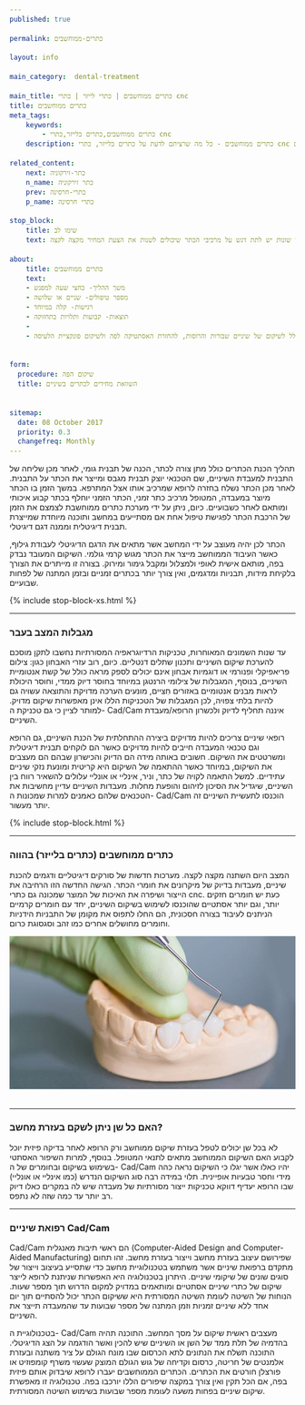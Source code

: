 ```yaml
---
published: true

permalink: כתרים-ממוחשבים

layout: info

main_category:  dental-treatment

main_title: כתרים ממוחשבים | כתרי לייזר | כתרי cnc
title: כתרים ממוחשבים
meta_tags:
    keywords:
        - כתרים ממוחשבים,כתרים בלייזר,כתרי cnc
    description: כתרים ממוחשבים - כל מה שרציתם לדעת על כתרים בלייזר, כתרי cnc וכתרים ממוחשבים ובנוסף מומחים מומלצים, מחירון כתרים עדכני וגם אפשרות לבצע השוואת מחירים ע״י מיטב רופאי השיניים באזורכם 

related_content:
    next: כתר-זירקוניה
    n_name: כתר זירקוניה
    prev: כתרי-חרסינה
    p_name: כתרי חרסינה

stop_block: 
    title: שימו לב
    text: איכות הכתר תלויה בחומר ממנו הכתר מיוצר. על איכות כמובן גובים מחיר שיכול להקפיץ את עלות הכתר בעד פי חמש ולכך יש השפעה משמעותית על המחיר הסופי אותו תאלצו לשלם. ולכן, כאשר אתם משווים בין הצעות מחיר שונות יש לתת דגש על מרכיבי הכתר שיכולים לשנות את הצעת המחיר מקצה לקצה.
           
about:
    title: כתרים ממוחשבים
    text: 
    - משך ההליך- כחצי שעה למפגש
    - מספר טיפולים- שניים או שלושה
    - רגישות- קלה במיוחד
    - תוצאות- קבועות ותלויות בתחזוקה
    - 
    - כתרי לייזר יתאימו לאנשים הזקוקים לשיקום השיניים, כולל לשיקום של שיניים שבורות והרוסות, להחזרת האסתטיקה לפה ולשיקום פונקציית הלעיסה.
    

form:
  procedure: שיקום הפה
  title: השוואת מחירים לכתרים בשיניים

  
sitemap: 
  date: 08 October 2017
  priority: 0.3
  changefreq: Monthly
---
```

תהליך הכנת הכתרים כולל מתן צורה לכתר, הכנה של תבנית גומי, לאחר מכן שליחה של התבנית למעבדת השיניים, שם הטכנאי יוצק תבנית מגבס ומייצר את הכתר על התבנית. לאחר מכן הכתר נשלח בחזרה לרופא שמרכיב אותו אצל המתרפא. במשך הזמן בו הכתר מיוצר במעבדה, המטופל מרכיב כתר זמני, הכתר הזמני יוחלף בכתר קבוע איכותי ומותאם לאחר כשבועיים. כיום, ניתן על ידי מערכת כתרים ממוחשבת לצמצם את הזמן של הרכבת הכתר לפגישת טיפול אחת אם מסתייעים במחשב ותוכנה מיוחדת שמייצרת תבנית דיגיטלית וממנה דגם דיגיטלי. 

הכתר לכן יהיה מעוצב על ידי המחשב אשר מתאים את הדגם הדיגיטלי לעבודת גילוף, כאשר העיבוד הממוחשב מייצר את הכתר מגוש קרמי גולמי. השיקום המעובד נבדק בפה, מותאם אישית לאופי ולמצלול ומקבל גימור ומירוק. בצורה זו מייתרים את הצורך בלקיחת מידות, תבניות ומדגמים, ואין צורך יותר בכתרים זמניים ובזמן המתנה של לפחות שבועיים.

 {% include stop-block-xs.html %}  

- - - - - -

###  מגבלות המצב בעבר
 
 עד שנות השמונים המאוחרות, טכניקות הרדיוגראפיה המסורתיות נחשבו לתקן מוסכם להערכת שיקום השיניים ותכנון שתלים דנטליים. כיום, רוב עזרי האבחון כגון: צילום פריאפיקלי ופנורמי או דוגמיות אבחון אינם יכולים לספק מראה כולל של קשת אנטומיית השיניים, בנוסף, המגבלות של צילומי הרנטגן במיוחד בחוסר דיוק ממדי, וחוסר היכולת לראות מבנים אנטומיים באזורים חִצִּיים, מונעים הערכה מדויקת והתוצאה עשויה גם להיות בלתי צפויה, לכן המגבלות של הטכניקות הללו אינן מאפשרות שיקום מדויק. למותר לציין כי גם טכניקת ה- Cad/Cam איננה תחליף לדיוק ולכשרון הרופא/מעבדת השיניים.
 
 רופאי שיניים צריכים להיות מדויקים ביצירה ההתחלתית של הכנת השיניים, גם הרופא וגם טכנאי המעבדה חייבים להיות מדויקים כאשר הם לוקחים תבנית דיגיטלית ומשרטטים את השיקום. חשובים באותה מידה הם הדיוק והכישרון שבהם הם מעצבים את השיקום, במיוחד כאשר ההתאמה של השיקום היא קריטית ומונעת נזקי שיניים עתידיים. למשל התאמה לקויה של כתר, וניר, אינליי או אונליי עלולים להשאיר רווח בין השיניים, שיגדיל את הסיכון לזיהום והופעת מחלות. מעבדות השיניים עדיין מחשיבות את הטכנאים שלהם כאמנים למרות שמכונות ה- Cad/Cam הוכנסו לתעשיית השיניים זה יותר מעשור.

 {% include stop-block.html %}  

- - - - - -

###  כתרים ממוחשבים (כתרים בלייזר) בהווה

המצב היום השתנה מקצה לקצה. מערכות חדשות של סורקים דיגיטליים ודגמים להכנת שיניים, מעבדות בדיוק של מיקרונים את חומרי הכתר. הגישה החדשה הזו הרחיבה את הייצור ושיפרה את האיכות של המוצר שמכונה גם כתרי cnc. כעת יש חומרים חזקים יותר, וגם יותר אסתטיים שהוכנסו לשימוש בשיקום השיניים, יחד עם חומרים קרמיים הניתנים לעיבוד בצורה חסכונית, הם החלו לתפוס את מקומן של התבניות הידניות וחומרים מחושלים אחרים כמו זהב וסגסוגת כרום.


 ![{{ page.title }}](/images/articles/dental-crowns.jpg)  

- - - - - -

###  האם כל שן ניתן לשקם בעזרת מחשב?

לא בכל שן יכולים לטפל בעזרת שיקום ממוחשב ורק הרופא לאחר בדיקה פיזית יוכל לקבוע האם השיקום הממוחשב מתאים לתנאי המטופל. בנוסף, למרות השיפור האסתטי בשימוש בשיקום ובחומרים של ה- Cad/Cam יהיו כאלו אשר יגלו כי השיקום נראה כהה מידי וחסר טבעיות אופיינית. תלוי במידה רבה סוג השיקום הנדרש (כמו אינליי או אונליי) שבו הרופא יעדיף דווקא טכניקות ייצור מסורתיות של מעבדה שיש לה במקרים כאלו דיוק רב יותר עד כמה שזה לא נתפס.
- - - - - -
 
###  רפואת שיניים Cad/Cam

Cad/Cam הם ראשי תיבות מאנגלית (Computer-Aided Design and Computer-Aided Manufacturing) שפירושם עיצוב בעזרת מחשב וייצור בעזרת מחשב. זהו תחום מתקדם ברפואת שיניים אשר משתמש בטכנולוגיית מחשב כדי שתסייע בעיצוב וייצור של סוגים שונים של שיקומי שיניים. היתרון בטכנולוגיה היא האפשרות שניתנת לרופא לייצר שיקום של כתרי שיניים אסתטיים ומותאמים במדויק למקום הדרוש תוך מספר שעות. הנוחות של השיטה לעומת השיטה המסורתית היא ששיקום הכתר יכול להסתיים תוך יום אחד ללא שיניים זמניות וזמן המתנה של מספר שבועות עד שהמעבדה תייצר את השיניים. 

בטכנולוגיית ה- Cad/Cam מעצבים ראשית שיקום על מסך המחשב. התוכנה תהיה בהדמיה של תלת ממד של השן או השיניים שיש להכין ואשר הודגמה על הצג הדיגיטלי. התוכנה תשלח את הנתונים לתא הכרסום שבו מונח הגולם על ציר משתנה ובעזרת אלמנטים של חריטה, כרסום וקדיחה של גוש הגולם המוצק שעשוי משרף קומפוזיט או פורצלן חורטים את הכתרים. הכתרים הממוחשבים יעברו לרופא שיבדוק אותם פיזית בפה, אם הכל תקין ואין צורך במקצה שיפורים הללו יורכבו בפה. טכנולוגיה זו מאפשרת שיקום שיניים בפחות משעה לעומת מספר שבועות בשימוש השיטה המסורתית.
